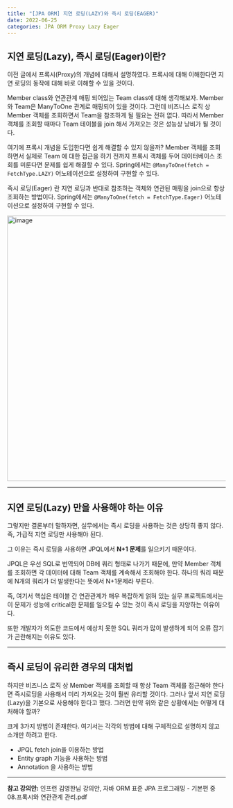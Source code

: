 ```yaml
---
title: "[JPA ORM] 지연 로딩(LAZY)와 즉시 로딩(EAGER)"
date: 2022-06-25
categories: JPA ORM Proxy Lazy Eager
---
```


## 지연 로딩(Lazy), 즉시 로딩(Eager)이란?

이전 글에서 프록시(Proxy)의 개념에 대해서 설명하였다. 프록시에 대해 이해한다면 지연 로딩의 동작에 대해 바로 이해할 수 있을 것이다. 

Member class와 연관관계 매핑 되어있는 Team class에 대해 생각해보자. Member 와 Team은 ManyToOne 관계로 매핑되어 있을 것이다. 그런데 비즈니스 로직 상 Member 객체를 조회하면서 Team을 참조하게 될 필요는 전혀 없다. 따라서 Member 객체를 조회할 때마다 Team 테이블을 join 해서 가져오는 것은 성능상 낭비가 될 것이다. 

여기에 프록시 개념을 도입한다면 쉽게 해결할 수 있지 않을까? Member 객체를 조회하면서 실제로 Team 에 대한 접근을 하기 전까지 프록시 객체를 두어 데이터베이스 조회를 미룬다면 문제를 쉽게 해결할 수 있다. Spring에서는 `@ManyToOne(fetch = FetchType.LAZY)` 어노테이션으로 설정하여 구현할 수 있다.

즉시 로딩(Eager) 란 지연 로딩과 반대로 참조하는 객체와 연관된 매핑을 join으로 항상 조회하는 방법이다. Spring에서는 `@ManyToOne(fetch = FetchType.Eager)` 어노테이션으로 설정하여 구현할 수 있다.

<img width="611" alt="image" src="https://user-images.githubusercontent.com/73485743/175666516-7d0f2cac-3254-47c7-b3a0-447f9058e5ce.png">

- - -

## 지연 로딩(Lazy) 만을 사용해야 하는 이유

그렇지만 결론부터 말하자면, 실무에서는 즉시 로딩을 사용하는 것은 상당히 좋지 않다. 즉, 가급적 지연 로딩만 사용해야 된다.

그 이유는 즉시 로딩을 사용하면 JPQL에서 **N+1 문제**를 일으키기 때문이다. 

JPQL은 우선 SQL로 번역되어 DB에 쿼리 형태로 나가기 때문에, 만약 Member 객체를 조회하면 각 데이터에 대해 Team 객체를 계속해서 조회해야 한다. 하나의 쿼리 때문에 N개의 쿼리가 더 발생한다는 뜻에서 N+1문제라 부른다. 

즉, 여기서 핵심은 테이블 간 연관관계가 매우 복잡하게 얽혀 있는 실무 프로젝트에서는 이 문제가 성능에 critical한 문제를 일으킬 수 있는 것이 즉시 로딩을 지양하는 이유이다. 

또한 개발자가 의도한 코드에서 예상치 못한 SQL 쿼리가 많이 발생하게 되어 오류 잡기가 곤란해지는 이유도 있다.

- - -

## 즉시 로딩이 유리한 경우의 대처법

하지만 비즈니스 로직 상 Member 객체를 조회할 때 항상 Team 객체를 접근해야 한다면 즉시로딩을 사용해서 미리 가져오는 것이 훨씬 유리할 것이다. 그러나 앞서 지연 로딩(Lazy)을 기본으로 사용해야 한다고 했다. 그러면 만약 위와 같은 상황에서는 어떻게 대처해야 할까?

크게 3가지 방법이 존재한다. 여기서는 각각의 방법에 대해 구체적으로 설명하지 않고 소개만 하려고 한다.

- JPQL fetch join을 이용하는 방법
- Entity graph 기능을 사용하는 방법
- Annotation 을 사용하는 방법

- - -
**참고 강의안:** 인프런 김영한님 강의안, 자바 ORM 표준 JPA 프로그래밍 - 기본편 중 08.프록시와 연관관계 관리.pdf
